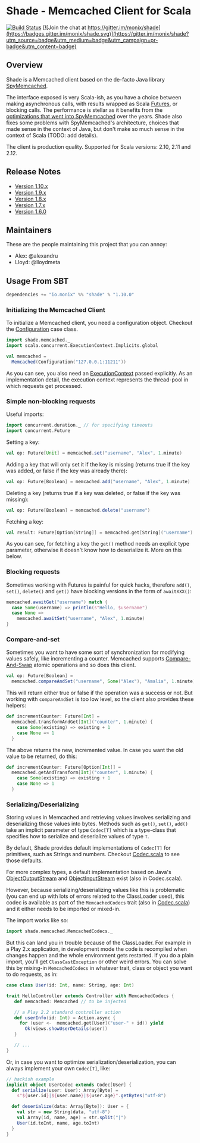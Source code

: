 # Shade - Memcached Client for Scala

[![Build Status](https://travis-ci.org/monix/shade.svg?branch=master)](https://travis-ci.org/monix/shade)
[![Join the chat at https://gitter.im/monix/shade](https://badges.gitter.im/monix/shade.svg)](https://gitter.im/monix/shade?utm_source=badge&utm_medium=badge&utm_campaign=pr-badge&utm_content=badge)

## Overview

Shade is a Memcached client based on the de-facto Java library
[SpyMemcached](https://code.google.com/p/spymemcached/).

The interface exposed is very Scala-ish, as you have a choice between
making asynchronous calls, with results wrapped as Scala
[Futures](http://docs.scala-lang.org/sips/pending/futures-promises.html),
or blocking calls. The performance is stellar as it benefits from the
[optimizations that went into SpyMemcached](https://web.archive.org/web/20140914202520/https://code.google.com/p/spymemcached/wiki/Optimizations)
over the years. Shade also fixes some problems with SpyMemcached's
architecture, choices that made sense in the context of Java, but
don't make so much sense in the context of Scala (TODO: add details).

The client is production quality.
Supported for Scala versions: 2.10, 2.11 and 2.12.

## Release Notes

- [Version 1.10.x](release-notes/1.10.md)
- [Version 1.9.x](release-notes/1.9.md)
- [Version 1.8.x](release-notes/1.8.md)
- [Version 1.7.x](release-notes/1.7.md)
- [Version 1.6.0](release-notes/1.6.0.md)

## Maintainers

These are the people maintaining this project that you can annoy:

- Alex: @alexandru
- Lloyd: @lloydmeta

## Usage From SBT

```scala
dependencies += "io.monix" %% "shade" % "1.10.0"
```

### Initializing the Memcached Client

To initialize a Memcached client, you need a configuration object.
Checkout the
[Configuration](src/main/scala/shade/memcached/Configuration.scala)
case class.

```scala
import shade.memcached._
import scala.concurrent.ExecutionContext.Implicits.global

val memcached =
  Memcached(Configuration("127.0.0.1:11211"))
```

As you can see, you also need an
[ExecutionContext](http://www.scala-lang.org/api/current/#scala.concurrent.ExecutionContext)
passed explicitly. As an implementation detail, the execution context represents the
thread-pool in which requests get processed.

### Simple non-blocking requests

Useful imports:

```scala
import concurrent.duration._ // for specifying timeouts
import concurrent.Future
```

Setting a key:

```scala
val op: Future[Unit] = memcached.set("username", "Alex", 1.minute)
```

Adding a key that will only set it if the key is missing (returns true
if the key was added, or false if the key was already there):

```scala
val op: Future[Boolean] = memcached.add("username", "Alex", 1.minute)
```

Deleting a key (returns true if a key was deleted, or false if the key
was missing):

```scala
val op: Future[Boolean] = memcached.delete("username")
```

Fetching a key:

```scala
val result: Future[Option[String]] = memcached.get[String]("username")
```

As you can see, for fetching a key the `get()` method needs an
explicit type parameter, otherwise it doesn't know how to deserialize
it. More on this below.

### Blocking requests

Sometimes working with Futures is painful for quick hacks, therefore
`add()`, `set()`, `delete()` and `get()` have blocking versions in the
form of `awaitXXX()`:

```scala
memcached.awaitGet("username") match {
  case Some(username) => println(s"Hello, $username")
  case None =>
    memcached.awaitSet("username", "Alex", 1.minute)
}
```

### Compare-and-set

Sometimes you want to have some sort of synchronization for modifying
values safely, like incrementing a counter. Memcached supports
[Compare-And-Swap](http://en.wikipedia.org/wiki/Compare-and-swap)
atomic operations and so does this client.

```scala
val op: Future[Boolean] =
  memcached.compareAndSet("username", Some("Alex"), "Amalia", 1.minute)
```

This will return either true or false if the operation was a success
or not. But working with `compareAndSet` is too low level, so the
client also provides these helpers:

```scala
def incrementCounter: Future[Int] =
  memcached.transformAndGet[Int]("counter", 1.minute) {
    case Some(existing) => existing + 1
    case None => 1
  }
```

The above returns the new, incremented value. In case you want the old
value to be returned, do this:

```scala
def incrementCounter: Future[Option[Int]] =
  memcached.getAndTransform[Int]("counter", 1.minute) {
    case Some(existing) => existing + 1
    case None => 1
  }
```

### Serializing/Deserializing

Storing values in Memcached and retrieving values involves serializing
and deserializing those values into bytes. Methods such as `get()`,
`set()`, `add()` take an implicit parameter of type `Codec[T]` which
is a type-class that specifies how to serialize and deserialize values
of type `T`.

By default, Shade provides default implementations of `Codec[T]` for
primitives, such as Strings and numbers. Checkout
[Codec.scala](src/main/scala/shade/memcached/Codec.scala) to see those
defaults.

For more complex types, a default implementation based on Java's
[ObjectOutputStream](http://docs.oracle.com/javase/7/docs/api/java/io/ObjectOutputStream.html)
and
[ObjectInputStream](http://docs.oracle.com/javase/7/docs/api/java/io/ObjectInputStream.html)
exist (also in Codec.scala).

However, because serializing/deserializing values like this is
problematic (you can end up with lots of errors related to the
ClassLoader used), this codec is available as part of the
`MemcachedCodecs` trait (also in
[Codec.scala](src/main/scala/shade/memcached/Codec.scala)) and it
either needs to be imported or mixed-in.

The import works like so:

```scala
import shade.memcached.MemcachedCodecs._
```

But this can land you in trouble because of the ClassLoader. For
example in a Play 2.x application, in development mode the code is
recompiled when changes happen and the whole environment gets
restarted. If you do a plain import, you'll get `ClassCastException`
or other weird errors. You can solve this by mixing-in
`MemcachedCodecs` in whatever trait, class or object you want to do
requests, as in:

```scala
case class User(id: Int, name: String, age: Int)

trait HelloController extends Controller with MemcachedCodecs {
   def memcached: Memcached // to be injected

   // a Play 2.2 standard controller action
   def userInfo(id: Int) = Action.async {
     for (user <-  memcached.get[User]("user-" + id)) yield
       Ok(views.showUserDetails(user))
   }

   // ...
}
```

Or, in case you want to optimize serialization/deserialization, you
can always implement your own `Codec[T]`, like:

```scala
// hackish example
implicit object UserCodec extends Codec[User] {
  def serialize(user: User): Array[Byte] =
    s"${user.id}|${user.name}|${user.age}".getBytes("utf-8")

  def deserialize(data: Array[Byte]): User = {
    val str = new String(data, "utf-8")
    val Array(id, name, age) = str.split("|")
    User(id.toInt, name, age.toInt)
  }
}
```
